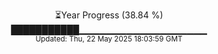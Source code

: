 <p align="center">
⏳Year Progress (38.84 %)<br>
███████████▁▁▁▁▁▁▁▁▁▁▁▁▁▁▁▁▁▁▁ <br>
<sub>Updated: Thu, 22 May 2025 18:03:59 GMT</sub>
</p>

